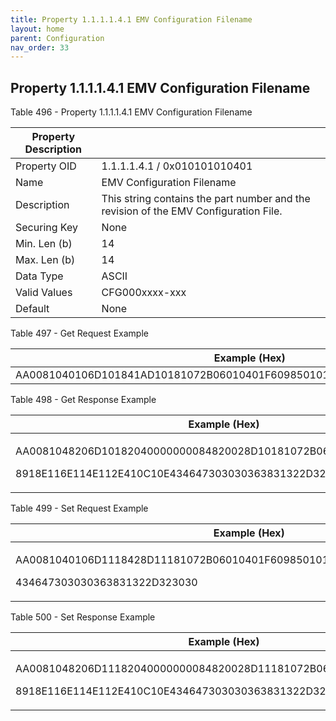 ```yaml
---
title: Property 1.1.1.1.4.1 EMV Configuration Filename
layout: home
parent: Configuration
nav_order: 33
---
```


## Property 1.1.1.1.4.1 EMV Configuration Filename

Table 496 - Property 1.1.1.1.4.1 EMV Configuration Filename

| Property Description |  |
|----|----|
| Property OID | 1.1.1.1.4.1 / 0x010101010401 |
| Name | EMV Configuration Filename |
| Description | This string contains the part number and the revision of the EMV Configuration File. |
| Securing Key | None |
| Min. Len (b) | 14 |
| Max. Len (b) | 14 |
| Data Type | ASCII |
| Valid Values | CFG000xxxx-xxx |
| Default | None |

Table 497 - Get Request Example

| Example (Hex)                                                            |
|--------------------------------------------------------------------------|
| AA0081040106D101841AD10181072B06010401F609850101890AE108E106E104E402C100 |

Table 498 - Get Response Example

<table>
<colgroup>
<col style="width: 100%" />
</colgroup>
<thead>
<tr>
<th>Example (Hex)</th>
</tr>
</thead>
<tbody>
<tr>
<td><p>AA0081048206D10182040000000084820028D10181072B06010401F609850101</p>
<p>8918E116E114E112E410C10E434647303030363831322D323030</p></td>
</tr>
</tbody>
</table>

Table 499 - Set Request Example

<table>
<colgroup>
<col style="width: 100%" />
</colgroup>
<thead>
<tr>
<th>Example (Hex)</th>
</tr>
</thead>
<tbody>
<tr>
<td><p>AA0081040106D1118428D11181072B06010401F6098501018918E116E114E112E410C10E</p>
<p>434647303030363831322D323030</p></td>
</tr>
</tbody>
</table>

Table 500 - Set Response Example

<table>
<colgroup>
<col style="width: 100%" />
</colgroup>
<thead>
<tr>
<th>Example (Hex)</th>
</tr>
</thead>
<tbody>
<tr>
<td><p>AA0081048206D11182040000000084820028D11181072B06010401F609850101</p>
<p>8918E116E114E112E410C10E434647303030363831322D323030</p></td>
</tr>
</tbody>
</table>

##